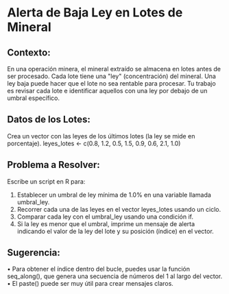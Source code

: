 # Alerta de Baja Ley en Lotes de Mineral

## Contexto:

En una operación minera, el mineral extraído se almacena en lotes antes de ser procesado. Cada lote tiene una "ley" (concentración) del mineral. Una ley baja puede hacer que el lote no sea rentable para procesar. Tu trabajo es revisar cada lote e identificar aquellos con una ley por debajo de un umbral específico.

## Datos de los Lotes:

Crea un vector con las leyes de los últimos lotes (la ley se mide en porcentaje).
leyes_lotes <- c(0.8, 1.2, 0.5, 1.5, 0.9, 0.6, 2.1, 1.0)

## Problema a Resolver:
Escribe un script en R para:
1. Establecer un umbral de ley mínima de 1.0% en una variable llamada umbral_ley.
2. Recorrer cada una de las leyes en el vector leyes_lotes usando un ciclo.
3. Comparar cada ley con el umbral_ley usando una condición if.
4. Si la ley es menor que el umbral, imprime un mensaje de alerta indicando el valor de la ley del lote y su posición (índice) en el vector.
## Sugerencia:
• Para obtener el índice dentro del bucle, puedes usar la función seq_along(), que genera una secuencia de números del 1 al largo del vector.
• El paste() puede ser muy útil para crear mensajes claros.